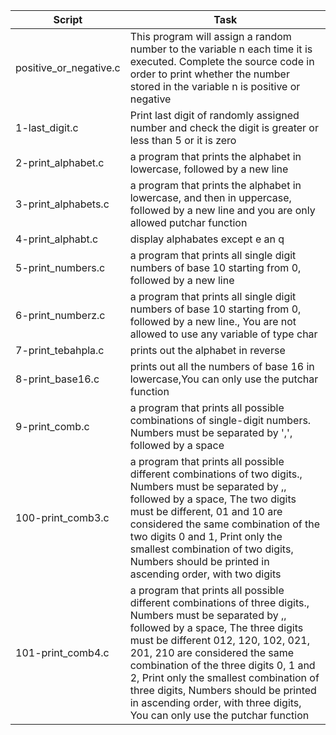 Script|Task|
-----------|-----------|
positive_or_negative.c|This program will assign a random number to the variable n each time it is executed. Complete the source code in order to print whether the number stored in the variable n is positive or negative|
1-last_digit.c|Print last digit of randomly assigned number and check the digit is greater or less than 5 or it is zero|
2-print_alphabet.c| a program that prints the alphabet in lowercase, followed by a new line|
3-print_alphabets.c|a program that prints the alphabet in lowercase, and then in uppercase, followed by a new line and you are only allowed putchar function|
4-print_alphabt.c|display alphabates except e an q|
5-print_numbers.c|a program that prints all single digit numbers of base 10 starting from 0, followed by a new line|
6-print_numberz.c|a program that prints all single digit numbers of base 10 starting from 0, followed by a new line., You are not allowed to use any variable of type char|
7-print_tebahpla.c|prints out the alphabet in reverse|
8-print_base16.c|prints out all the numbers of base 16 in lowercase,You can only use the putchar function|
9-print_comb.c|a program that prints all possible combinations of single-digit numbers. Numbers must be separated by ',', followed by a space|
100-print_comb3.c|a program that prints all possible different combinations of two digits., Numbers must be separated by ,, followed by a space, The two digits must be different, 01 and 10 are considered the same combination of the two digits 0 and 1, Print only the smallest combination of two digits, Numbers should be printed in ascending order, with two digits|
101-print_comb4.c| a program that prints all possible different combinations of three digits., Numbers must be separated by ,, followed by a space, The three digits must be different 012, 120, 102, 021, 201, 210 are considered the same combination of the three digits 0, 1 and 2, Print only the smallest combination of three digits, Numbers should be printed in ascending order, with three digits, You can only use the putchar function|


